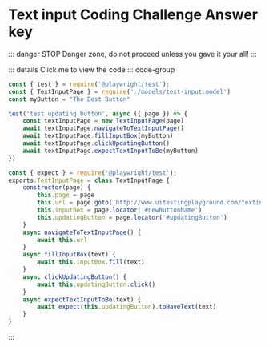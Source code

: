 # Text input Coding Challenge Answer key

::: danger STOP
Danger zone, do not proceed unless you gave it your all!
:::

::: details Click me to view the code
::: code-group
```js [text-input.spec.js]
const { test } = require('@playwright/test'); 
const { TextInputPage } = require('./models/text-input.model')
const myButton = "The Best Button"

test('test updating button', async ({ page }) => { 
    const textInputPage = new TextInputPage(page) 
    await textInputPage.navigateToTextInputPage() 
    await textInputPage.fillInputBox(myButton) 
    await textInputPage.clickUpdatingButton() 
    await textInputPage.expectTextInputToBe(myButton) 
})
```
```js [text-input.model.js]
const { expect } = require('@playwright/test'); 
exports.TextInputPage = class TextInputPage { 
    constructor(page) { 
        this.page = page 
        this.url = page.goto('http://www.uitestingplayground.com/textinput') 
        this.inputBox = page.locator('#newButtonName') 
        this.updatingButton = page.locator('#updatingButton') 
    } 
    async navigateToTextInputPage() { 
        await this.url 
    } 
    async fillInputBox(text) { 
        await this.inputBox.fill(text) 
    } 
    async clickUpdatingButton() { 
        await this.updatingButton.click() 
    } 
    async expectTextInputToBe(text) { 
        await expect(this.updatingButton).toHaveText(text) 
    } 
}
```
:::